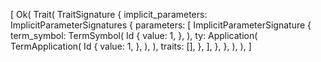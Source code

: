 [
    Ok(
        Trait(
            TraitSignature {
                implicit_parameters: ImplicitParameterSignatures {
                    parameters: [
                        ImplicitParameterSignature {
                            term_symbol: TermSymbol(
                                Id {
                                    value: 1,
                                },
                            ),
                            ty: Application(
                                TermApplication(
                                    Id {
                                        value: 1,
                                    },
                                ),
                            ),
                            traits: [],
                        },
                    ],
                },
            },
        ),
    ),
]